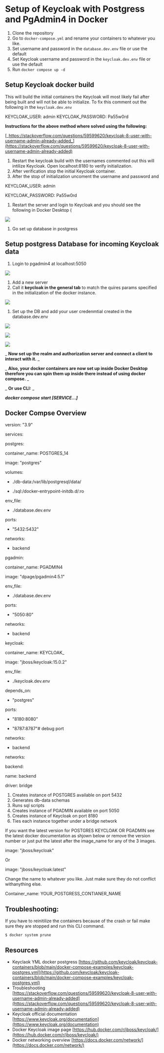 
# **Setup of Keycloak with Postgress and PgAdmin4 in Docker**

1. Clone the repository
2. Go to ```docker-compose.yml``` and rename your containers to whatever you like.
3. Set username and password in the ```database.dev.env``` file or use the default
4. Set Keycloak username and password in the ```keycloak.dev.env``` file or use the default
5. Run ```docker compose up -d```

## **Setup Keycloak docker build**

This will build the initial containers the Keycloak will most likely fail after being built and will not be able to initialize. To fix this comment out the following in the ```keycloak.dev.env```

KEYCLOAK\_USER: admin
KEYCLOAK\_PASSWORD: Pa55w0rd

**Instructions for the above method where solved using the following:**

[_https://stackoverflow.com/questions/59599620/keycloak-8-user-with-username-admin-already-added_](https://stackoverflow.com/questions/59599620/keycloak-8-user-with-username-admin-already-added)

1. Restart the keycloak build with the usernames commented out this will intilize Keycloak. Open localhost:8180 to verify initialization.
2. After verification stop the initial Keycloak container.
3. After the stop of initialization uncoment the username and password and

KEYCLOAK\_USER: admin

KEYCLOAK\_PASSWORD: Pa55w0rd

1. Restart the server and login to Keycloak and you should see the following in Docker Desktop (

![](RackMultipart20220621-1-wypomk_html_bc3ece9c8fc4ba58.png)

1. Go set up database in postgress

## **Setup postgress Database for incoming Keycloak data**

1. Login to pgadmin4 at localhost:5050

![](RackMultipart20220621-1-wypomk_html_6c5f8b001186cc17.png)

1. Add a new server
2. Call it **keycloak in the general tab** to match the quires params specified in the initialization of the docker instance.

![](RackMultipart20220621-1-wypomk_html_33d6ab4cf63f2a59.png)

1. Set up the DB and add your user credenmtial created in the database.dev.env

![](RackMultipart20220621-1-wypomk_html_90ce1aa71b5e2165.png)

![](RackMultipart20220621-1-wypomk_html_9377d5b3fd3e7f50.png)

![](RackMultipart20220621-1-wypomk_html_2d71c4c05a9a1cac.png)

_ **Now set up the realm and authorization server and connect a client to interact with it.** _

_ **Also, your docker containers are now set up inside Docker Desktop therefore you can spin them up inside there instead of using docker compose.** _

_ **Or use CLI:** _

_**docker compose start [SERVICE...]**_

## **Docker Compse Overview**

version: &quot;3.9&quot;

services:

postgres:

container\_name: POSTGRES\_14

image: &quot;postgres&quot;

volumes:

- ./db-data:/var/lib/postgresql/data/

- ./sql:/docker-entrypoint-initdb.d/:ro

env\_file:

- ./database.dev.env

ports:

- &quot;5432:5432&quot;

networks:

- backend

pgadmin:

container\_name: PGADMIN4

image: &quot;dpage/pgadmin4:5.1&quot;

env\_file:

- ./database.dev.env

ports:

- &quot;5050:80&quot;

networks:

- backend

keycloak:

container\_name: KEYCLOAK\_

image: &quot;jboss/keycloak:15.0.2&quot;

env\_file:

- ./keycloak.dev.env

depends\_on:

- &quot;postgres&quot;

ports:

- &quot;8180:8080&quot;

- &quot;8787:8787&quot;# debug port

networks:

- backend

networks:

backend:

name: backend

driver: bridge

1. Creates instance of POSTGRES available on port 5432
2. Generates db-data schemas
3. Runs sql scripts
4. Creates instance of PGADMIN available on port 5050
5. Creates instance of Keycloak on port 8180
6. Ties each instance together under a bridge network

If you want the latest version for POSTGRES KEYCLOAK OR PGADMIN see the latest docker documentation as shjown below or remove the version number or just put the latest after the image\_name for any of the 3 images.

image: &quot;jboss/keycloak&quot;

Or

image: &quot;jboss/keycloak:latest&quot;

Change the name to whatever you like. Just make sure they do not conflict withanything else.

Container\_name: YOUR\_POSTGRESS\_CONTIANER\_NAME

## **Troubleshooting:**

If you have to reinitilize the containers because of the crash or fail make sure they are stopped and run this CLI command.

```$ docker system prune```

## **Resources**

- Keyclaok YML docker postgress [https://github.com/keycloak/keycloak-containers/blob/main/docker-compose-examples/keycloak-postgres.yml](https://github.com/keycloak/keycloak-containers/blob/main/docker-compose-examples/keycloak-postgres.yml)
- Troubleshooting [https://stackoverflow.com/questions/59599620/keycloak-8-user-with-username-admin-already-added](https://stackoverflow.com/questions/59599620/keycloak-8-user-with-username-admin-already-added)
- Keycloak official documentation [https://www.keycloak.org/documentation](https://www.keycloak.org/documentation)
- Docker Keycloak image page [https://hub.docker.com/r/jboss/keycloak/](https://hub.docker.com/r/jboss/keycloak/)
- Docker networking overview [https://docs.docker.com/network/](https://docs.docker.com/network/)